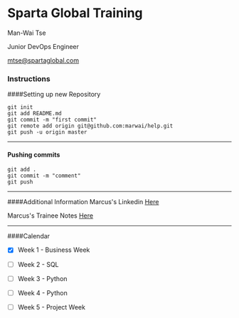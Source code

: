 #   Sparta Global Training 

Man-Wai Tse 

Junior DevOps Engineer

[mtse@spartaglobal.com](mailto:mtse@spartaglobal.com)
### Instructions

####Setting up new Repository 
```
git init
git add README.md
git commit -m "first commit"
git remote add origin git@github.com:marwai/help.git
git push -u origin master
```
___
#### Pushing commits

```
git add .
git commit -m "comment"
git push
```
___

####Additional Information
Marcus's Linkedin [Here](https://www.linkedin.com/in/man-wai-tse-96mt/)

Marcus's Trainee Notes [Here](https://github.com/marwai/DevOps/tree/master/DevOps)
___

####Calendar 
- [x] Week 1 - Business Week
- [ ] Week 2 - SQL
- [ ] Week 3 - Python  
- [ ] Week 4 - Python 
- [ ] Week 5 - Project Week

